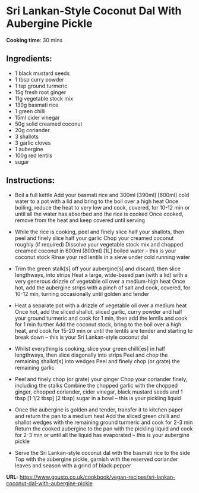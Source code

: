 # Sri Lankan-Style Coconut Dal With Aubergine Pickle

**Cooking time**: 30 mins

## Ingredients:

- 1 black mustard seeds
- 1 tbsp curry powder
- 1 tsp ground turmeric
- 15g fresh root ginger
- 11g vegetable stock mix
- 130g basmati rice
- 1 green chilli
- 15ml cider vinegar
- 50g solid creamed coconut
- 20g coriander
- 3 shallots
- 3 garlic cloves
- 1 aubergine
- 100g red lentils
- sugar

## Instructions:

- Boil a full kettle
  Add your basmati rice and 300ml [390ml] [600ml] cold water to a pot with a lid and bring to the boil over a high heat
  Once boiling, reduce the heat to very low and cook, covered, for 10-12 min or until all the water has absorbed and the rice is cooked
  Once cooked, remove from the heat and keep covered until serving

- While the rice is cooking, peel and finely slice half your shallots, then peel and finely slice half your garlic
  Chop your creamed coconut roughly (if required)
  Dissolve your vegetable stock mix and chopped creamed coconut in 600ml [800ml] [1L] boiled water – this is your coconut stock
  Rinse your red lentils in a sieve under cold running water

- Trim the green stalk[s] off your aubergine[s] and discard, then slice lengthways, into strips
  Heat a large, wide-based pan (with a lid) with a very generous drizzle of vegetable oil over a medium-high heat
  Once hot, add the aubergine strips with a pinch of salt and cook, covered, for 10-12 min, turning occasionally until golden and tender

- Heat a separate pot with a drizzle of vegetable oil over a medium heat
  Once hot, add the sliced shallot, sliced garlic, curry powder and half your ground turmeric and cook for 1 min, then add the lentils and cook for 1 min further
  Add the coconut stock, bring to the boil over a high heat, and cook for 15-20 min or until the lentils are tender and starting to break down – this is your Sri Lankan-style coconut dal

- Whilst everything is cooking, slice your green chilli[es] in half lengthways, then slice diagonally into strips
  Peel and chop the remaining shallot[s] into wedges
  Peel and finely chop (or grate) the remaining garlic

- Peel and finely chop (or grate) your ginger
  Chop your coriander finely, including the stalks
  Combine the chopped garlic with the chopped ginger, chopped coriander, cider vinegar, black mustard seeds and 1 tbsp [1 1/2 tbsp] [2 tbsp] sugar in a bowl – this is your pickling liquid

- Once the aubergine is golden and tender, transfer it to kitchen paper and return the pan to a medium heat
  Add the sliced green chilli and shallot wedges with the remaining ground turmeric and cook for 2-3 min
  Return the cooked aubergine to the pan with the pickling liquid and cook for 2-3 min or until all the liquid has evaporated – this is your aubergine pickle

- Serve the Sri Lankan-style coconut dal with the basmati rice to the side
  Top with the aubergine pickle, garnish with the reserved coriander leaves and season with a grind of black pepper

**URL:** https://www.gousto.co.uk/cookbook/vegan-recipes/sri-lankan-coconut-dal-with-aubergine-pickle
